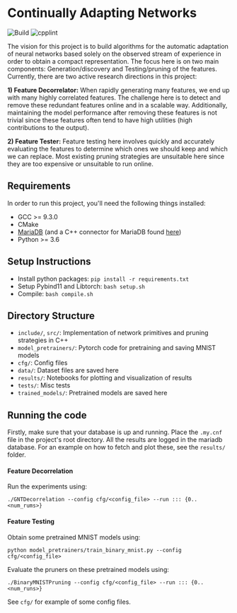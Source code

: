 # Continually Adapting Networks
![Build](https://github.com/haseebs/online-network-pruning/actions/workflows/cmake.yml/badge.svg?event=push) ![cpplint](https://github.com/haseebs/online-network-pruning/actions/workflows/cpplint.yml/badge.svg?event=push)

The vision for this project is to build algorithms for the automatic
adaptation of neural networks based solely on the observed stream of
experience in order to obtain a compact representation.
The focus here is on two main components: Generation/discovery and Testing/pruning of the features.
Currently, there are two active research directions in this project:

**1) Feature Decorrelator:**
When rapidly generating many features, we end up with many highly correlated features.
The challenge here is to detect and remove these redundant features online and in a
scalable way. Additionally, maintaining the model performance after removing these
features is not trivial since these features often tend to have high utilities
(high contributions to the output).

**2) Feature Tester:**
Feature testing here involves quickly and accurately evaluating the features to
determine which ones we should keep and which we can replace. Most existing
pruning strategies are unsuitable here since they are too expensive
or unsuitable to run online.

## Requirements
In order to run this project, you'll need the following things installed:
* GCC >= 9.3.0
* CMake
* [MariaDB](https://mariadb.com/kb/en/getting-installing-and-upgrading-mariadb/) (and a C++ connector for MariaDB
  found [here](https://mariadb.com/kb/en/mariadb-connector-c/))
* Python >= 3.6

## Setup Instructions
* Install python packages: `pip install -r requirements.txt`
* Setup Pybind11 and Libtorch: `bash setup.sh`
* Compile: `bash compile.sh`

## Directory Structure
* `include/`, `src/`: Implementation of network primitives and pruning strategies in C++
* `model_pretrainers/`: Pytorch code for pretraining and saving MNIST models
* `cfg/`: Config files
* `data/`: Dataset files are saved here
* `results/`: Notebooks for plotting and visualization of results
* `tests/`: Misc tests
* `trained_models/`: Pretrained models are saved here

## Running the code
Firstly, make sure that your database is up and running. Place the `.my.cnf` file in the project's root directory. All the results are logged in the mariadb database. For an example on how to fetch and plot these, see the `results/` folder.

#### Feature Decorrelation
Run the experiments using: 

`./GNTDecorrelation --config cfg/<config_file> --run ::: {0..<num_rums>}`
#### Feature Testing
Obtain some pretrained MNIST models using: 

`python model_pretrainers/train_binary_mnist.py --config cfg/<config_file>`

Evaluate the pruners on these pretrained models using: 

`./BinaryMNISTPruning --config cfg/<config_file> --run ::: {0..<num_runs>}`

See `cfg/` for example of some config files.
